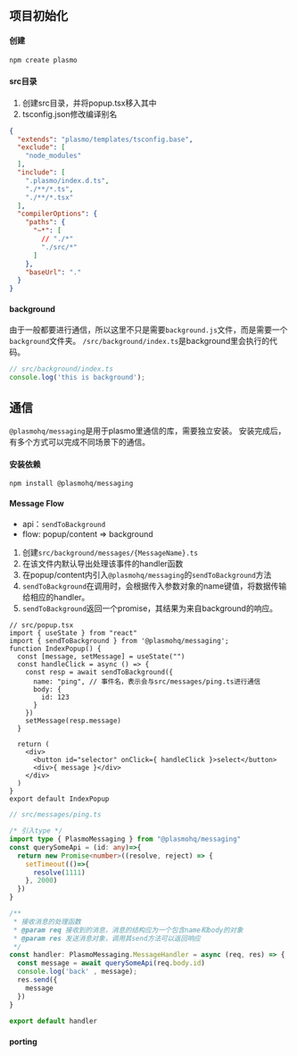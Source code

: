 ## 项目初始化
#### 创建
```js
npm create plasmo
```
#### src目录
1. 创建src目录，并将popup.tsx移入其中
2. tsconfig.json修改编译别名
```json
{
  "extends": "plasmo/templates/tsconfig.base",
  "exclude": [
    "node_modules"
  ],
  "include": [
    ".plasmo/index.d.ts",
    "./**/*.ts",
    "./**/*.tsx"
  ],
  "compilerOptions": {
    "paths": {
      "~*": [
        // "./*"
        "./src/*"
      ]
    },
    "baseUrl": "."
  }
}
```
#### background
由于一般都要进行通信，所以这里不只是需要`background.js`文件，而是需要一个`background`文件夹。
`/src/background/index.ts`是background里会执行的代码。
```ts
// src/background/index.ts
console.log('this is background');
```

## 通信
`@plasmohq/messaging`是用于plasmo里通信的库，需要独立安装。
安装完成后，有多个方式可以完成不同场景下的通信。

#### 安装依赖
```
npm install @plasmohq/messaging
```
#### Message Flow
- api：`sendToBackground`
- flow: popup/content => background
1. 创建`src/background/messages/{MessageName}.ts`
2. 在该文件内默认导出处理该事件的handler函数
3. 在popup/content内引入`@plasmohq/messaging`的`sendToBackground`方法
4. `sendToBackground`在调用时，会根据传入参数对象的name键值，将数据传输给相应的handler。
4. `sendToBackground`返回一个promise，其结果为来自background的响应。
```tsx
// src/popup.tsx
import { useState } from "react"
import { sendToBackground } from '@plasmohq/messaging';
function IndexPopup() {
  const [message, setMessage] = useState("")
  const handleClick = async () => {
    const resp = await sendToBackground({
      name: "ping", // 事件名，表示会与src/messages/ping.ts进行通信
      body: {
        id: 123
      }
    })
    setMessage(resp.message)
  }

  return (
    <div>
      <button id="selector" onClick={ handleClick }>select</button>
      <div>{ message }</div>
    </div>
  )
}
export default IndexPopup
```
```ts
// src/messages/ping.ts

/* 引入type */
import type { PlasmoMessaging } from "@plasmohq/messaging"
const querySomeApi = (id: any)=>{
  return new Promise<number>((resolve, reject) => {
    setTimeout(()=>{
      resolve(1111)
    }, 2000)
  })
}

/**
 * 接收消息的处理函数
 * @param req 接收到的消息，消息的结构应为一个包含name和body的对象
 * @param res 发送消息对象，调用其send方法可以返回响应
 */
const handler: PlasmoMessaging.MessageHandler = async (req, res) => {
  const message = await querySomeApi(req.body.id)
  console.log('back' , message);
  res.send({
    message
  })
}
 
export default handler
```
#### porting